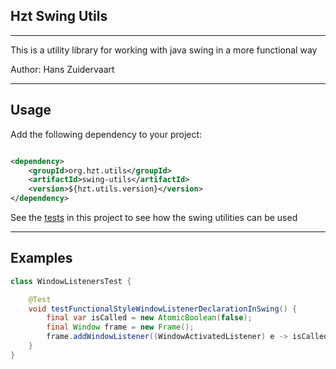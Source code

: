 ## Hzt Swing Utils

---

This is a utility library for working with java swing in a more functional way

Author: Hans Zuidervaart

---

## Usage

Add the following dependency to your project:

````xml

<dependency>
    <groupId>org.hzt.utils</groupId>
    <artifactId>swing-utils</artifactId>
    <version>${hzt.utils.version}</version>
</dependency>
````

See the [tests](src/test/java/org/hzt) in this project to see how the swing utilities can be used

---

## Examples

```java
class WindowListenersTest {

    @Test
    void testFunctionalStyleWindowListenerDeclarationInSwing() {
        final var isCalled = new AtomicBoolean(false);
        final Window frame = new Frame();
        frame.addWindowListener((WindowActivatedListener) e -> isCalled.set(true));
    }
}
```
